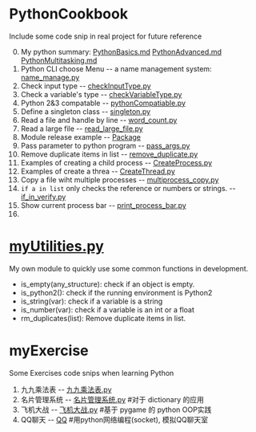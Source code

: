 # PythonCookbook
 Include some code snip in real project for future reference

 0. My python summary: [PythonBasics.md](./PythonBasics.md) [PythonAdvanced.md](./PythonAdvanced.md) [PythonMultitasking.md](./PythonMultitasking.md)
 1. Python CLI choose Menu -- a name management system: [name_manage.py](./name_manage.py)
 2. Check input type -- [checkInputType.py](./checkInputType.py)
 3. Check a variable's type  -- [checkVariableType.py](./checkVariableType.py)
 4. Python 2&3 compatable -- [pythonCompatiable.py](./pythonCompatiable.py)
 5. Define a singleton class -- [singleton.py](./singleton.py)
 6. Read a file and handle by line -- [word_count.py](./word_count.py)
 7. Read a large file -- [read_large_file.py](./read_large_file.py)
 8. Module release example -- [Package](./Package)
 9. Pass parameter to python program -- [pass_args.py](./pass_args.py)
 10. Remove duplicate items in list -- [remove_duplicate.py](./remove_duplicate.py)
 11. Examples of creating a child process -- [CreateProcess.py](CreateProcess.py)
 12. Examples of create a threa -- [CreateThread.py](./CreateThread.py)
 13. Copy a file wiht multiple processes -- [multiprocess_copy.py](./multiprocess_copy.py)
 14. `if a in list` only checks the reference or numbers or strings. -- [if_in_verify.py](./if_in_verify.py)
 15. Show current process bar -- [print_process_bar.py](./print_process_bar.py)
 16. 

# [myUtilities.py](./myUtilities.py)
My own module to quickly use some common functions in development.
+ is_empty(any_structure): check if an object is empty.
+ is_python2(): check if the running environment is Python2
+ is_string(var): check if a variable is a string
+ is_number(var): check if a variable is an int or a float
+ rm_duplicates(list): Remove duplicate items in list.

# myExercise
  Some Exercises code snips when learning Python
  1. 九九乘法表 -- [九九乘法表.py](./myExercise/九九乘法表.py)
  2. 名片管理系统 -- [名片管理系统.py](./myExercise/名片管理系统.py) #对于 dictionary 的应用
  3. 飞机大战 -- [飞机大战.py](./myExercise/飞机大战/飞机大战.py) #基于 pygame 的 python OOP实践
  4. QQ聊天 -- [QQ](./QQ) #用python网络编程(socket), 模拟QQ聊天室